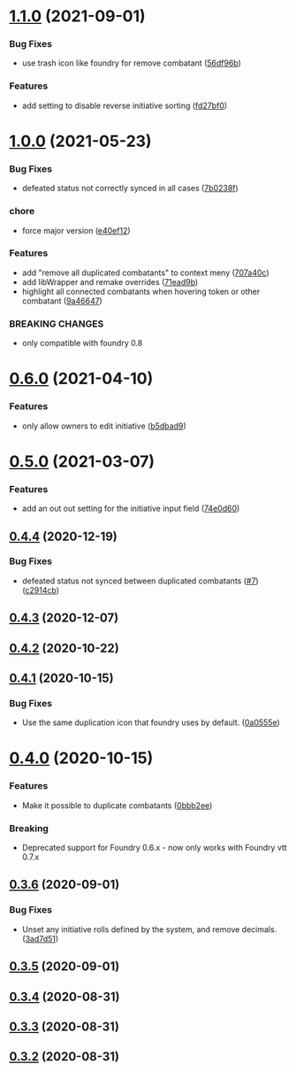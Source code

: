 # [1.1.0](https://github.com/wakeand/fvtt-module-reverseinitiativeorder/compare/v1.0.0...v1.1.0) (2021-09-01)


### Bug Fixes

* use trash icon like foundry for remove combatant ([56df96b](https://github.com/wakeand/fvtt-module-reverseinitiativeorder/commit/56df96b))


### Features

* add setting to disable reverse initiative sorting ([fd27bf0](https://github.com/wakeand/fvtt-module-reverseinitiativeorder/commit/fd27bf0))




# [1.0.0](https://github.com/wakeand/fvtt-module-reverseinitiativeorder/compare/v0.6.0...v1.0.0) (2021-05-23)


### Bug Fixes

* defeated status not correctly synced in all cases ([7b0238f](https://github.com/wakeand/fvtt-module-reverseinitiativeorder/commit/7b0238f))


### chore

* force major version ([e40ef12](https://github.com/wakeand/fvtt-module-reverseinitiativeorder/commit/e40ef12))


### Features

* add "remove all duplicated combatants" to context meny ([707a40c](https://github.com/wakeand/fvtt-module-reverseinitiativeorder/commit/707a40c))
* add libWrapper and remake overrides ([71ead9b](https://github.com/wakeand/fvtt-module-reverseinitiativeorder/commit/71ead9b))
* highlight all connected combatants when hovering token or other combatant ([9a46647](https://github.com/wakeand/fvtt-module-reverseinitiativeorder/commit/9a46647))


### BREAKING CHANGES

* only compatible with foundry 0.8




# [0.6.0](https://github.com/wakeand/fvtt-module-reverseinitiativeorder/compare/v0.5.0...v0.6.0) (2021-04-10)


### Features

* only allow owners to edit initiative ([b5dbad9](https://github.com/wakeand/fvtt-module-reverseinitiativeorder/commit/b5dbad9))




# [0.5.0](https://github.com/wakeand/fvtt-module-reverseinitiativeorder/compare/v0.4.4...v0.5.0) (2021-03-07)


### Features

* add an out out setting for the initiative input field ([74e0d60](https://github.com/wakeand/fvtt-module-reverseinitiativeorder/commit/74e0d60))




## [0.4.4](https://github.com/wakeand/fvtt-module-reverseinitiativeorder/compare/v0.4.3...v0.4.4) (2020-12-19)


### Bug Fixes

* defeated status not synced between duplicated combatants ([#7](https://github.com/wakeand/fvtt-module-reverseinitiativeorder/issues/7)) ([c2914cb](https://github.com/wakeand/fvtt-module-reverseinitiativeorder/commit/c2914cb))




## [0.4.3](https://github.com/wakeand/fvtt-module-reverseinitiativeorder/compare/v0.4.2...v0.4.3) (2020-12-07)




## [0.4.2](https://github.com/wakeand/fvtt-module-reverseinitiativeorder/compare/v0.4.1...v0.4.2) (2020-10-22)




## [0.4.1](https://github.com/wakeand/fvtt-module-reverseinitiativeorder/compare/v0.4.0...v0.4.1) (2020-10-15)


### Bug Fixes

* Use the same duplication icon that foundry uses by default. ([0a0555e](https://github.com/wakeand/fvtt-module-reverseinitiativeorder/commit/0a0555e))




# [0.4.0](https://github.com/wakeand/fvtt-module-reverseinitiativeorder/compare/v0.3.6...v0.4.0) (2020-10-15)


### Features

* Make it possible to duplicate combatants ([0bbb2ee](https://github.com/wakeand/fvtt-module-reverseinitiativeorder/commit/0bbb2ee))

### Breaking

* Deprecated support for Foundry 0.6.x - now only works with Foundry vtt 0.7.x



## [0.3.6](https://github.com/wakeand/fvtt-module-reverseinitiativeorder/compare/v0.3.5...v0.3.6) (2020-09-01)


### Bug Fixes

* Unset any initiative rolls defined by the system, and remove decimals. ([3ad7d51](https://github.com/wakeand/fvtt-module-reverseinitiativeorder/commit/3ad7d51))




## [0.3.5](https://github.com/wakeand/fvtt-module-reverseinitiativeorder/compare/v0.3.4...v0.3.5) (2020-09-01)




## [0.3.4](https://github.com/wakeand/fvtt-module-reverseinitiativeorder/compare/v0.3.3...v0.3.4) (2020-08-31)




## [0.3.3](https://github.com/wakeand/fvtt-module-reverseinitiativeorder/compare/v0.3.2...v0.3.3) (2020-08-31)




## [0.3.2](https://github.com/wakeand/fvtt-module-reverseinitiativeorder/compare/0.3.1...v0.3.2) (2020-08-31)




